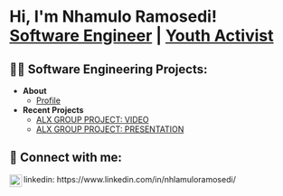 <h1>Hi, I'm Nhamulo Ramosedi! <br/><a href="https://github.com/joshmadakor1">Software Engineer</a> | <a href="https://www.linkedin.com/in/joshmadakor/">Youth Activist</a> 
<h2>👨‍💻 Software Engineering Projects:</h2>

- <b>About</b>
  - [Profile](https://sites.google.com/view/nhlamuloramosedi/home)
- <b>Recent Projects</b>
  - [ALX GROUP PROJECT: VIDEO](https://youtu.be/NXduhFcGEXI?si=zQPhMr6PIneRj6Bt)
  - [ALX GROUP PROJECT: PRESENTATION](https://docs.google.com/presentation/d/1fwFuURQjwp1ld6BA6HpcMK3oW0FwgdrMTw4mKloQevg/edit?usp=sharing)
<h2> 🤳 Connect with me:</h2>

<img align="left" alt="JoshMadakor | LinkedIn" width="22px" src="https://cdn.jsdelivr.net/npm/simple-icons@v3/icons/linkedin.svg" />
linkedin: https://www.linkedin.com/in/nhlamuloramosedi/


